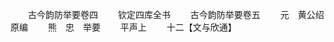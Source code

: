 <!-- { "loadSidebar": true } -->









　　古今韵防举要卷四
　　钦定四库全书
　　古今韵防举要卷五
　　元　黄公绍　原编
　　熊　忠　举要
　　平声上
　　十二【文与欣通】
